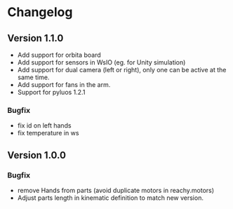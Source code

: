 # Changelog 

## Version 1.1.0

* Add support for orbita board
* Add support for sensors in WsIO (eg. for Unity simulation)
* Add support for dual camera (left or right), only one can be active at the same time.
* Add support for fans in the arm.
* Support for pyluos 1.2.1

### Bugfix 

* fix id on left hands
* fix temperature in ws

## Version 1.0.0

### Bugfix

* remove Hands from parts (avoid duplicate motors in reachy.motors)
* Adjust parts length in kinematic definition to match new version.